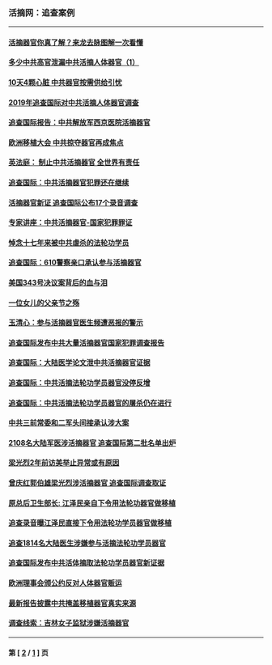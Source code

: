 ### 活摘网：追查案例
---
#### [活摘器官你真了解？来龙去脉图解一次看懂](../../pages/nf5880/n13013820.md?11190430) 
#### [多少中共高官泄漏中共活摘人体器官（1）](../../pages/nf5880/n12671234.md?11190430) 
#### [10天4颗心脏 中共器官按需供给引忧](../../pages/nf5880/n12326366.md?11190430) 
#### [2019年追查国际对中共活摘人体器官调查](../../pages/nf5880/n11917733.md?11190430) 
#### [追查国际报告：中共解放军西京医院活摘器官](../../pages/nf5880/n11838359.md?11190430) 
#### [欧洲移植大会 中共掠夺器官再成焦点](../../pages/nf5880/n11538883.md?11190430) 
#### [英法庭： 制止中共活摘器官 全世界有责任](../../pages/nf5880/n11330691.md?11190430) 
#### [追查国际：中共活摘器官犯罪还在继续](../../pages/nf5880/n11218301.md?11190430) 
#### [活摘器官新证 追查国际公布17个录音调查](../../pages/nf5880/n10897744.md?11190430) 
#### [专家讲座：中共活摘器官-国家犯罪罪证](../../pages/nf5880/n8828153.md?11190430) 
#### [悼念十七年来被中共虐杀的法轮功学员](../../pages/nf5880/n8124823.md?11190430) 
#### [追查国际：610警察亲口承认参与活摘器官](../../pages/nf5880/n8109067.md?11190430) 
#### [美国343号决议案背后的血与泪](../../pages/nf5880/n8020684.md?11190430) 
#### [一位女儿的父亲节之殇](../../pages/nf5880/n8014122.md?11190430) 
#### [玉清心：参与活摘器官医生频遭恶报的警示](../../pages/nf5880/n4637546.md?11190430) 
#### [追查国际发布中共大量活摘器官国家犯罪调查报告](../../pages/nf5880/n4613428.md?11190430) 
#### [追查国际：大陆医学论文泄中共活摘器官证据](../../pages/nf5880/n4608794.md?11190430) 
#### [追查国际：中共活摘法轮功学员器官没停反增](../../pages/nf5880/n4584075.md?11190430) 
#### [追查国际：中共活摘法轮功学员器官的屠杀仍在进行](../../pages/nf5880/n4299154.md?11190430) 
#### [中共三前常委和二军头间接承认涉大案](../../pages/nf5880/n4286244.md?11190430) 
#### [2108名大陆军医涉活摘器官 追查国际第二批名单出炉](../../pages/nf5880/n4284769.md?11190430) 
#### [梁光烈2年前访美举止异常或有原因](../../pages/nf5880/n4279686.md?11190430) 
#### [曾庆红郭伯雄梁光烈涉活摘器官 追查国际调查取证](../../pages/nf5880/n4278462.md?11190430) 
#### [原总后卫生部长: 江泽民亲自下令用法轮功器官做移植](../../pages/nf5880/n4263864.md?11190430) 
#### [追查录音曝江泽民直接下令用法轮功学员器官做移植](../../pages/nf5880/n4261268.md?11190430) 
#### [追查1814名大陆医生涉嫌参与活摘法轮功学员器官](../../pages/nf5880/n4259055.md?11190430) 
#### [追查国际发布中共活体摘取法轮功学员器官新证据](../../pages/nf5880/n4258255.md?11190430) 
#### [欧洲理事会颁公约反对人体器官贩运](../../pages/nf5880/n4206955.md?11190430) 
#### [最新报告披露中共掩盖移植器官真实来源](../../pages/nf5880/n4140084.md?11190430) 
#### [调查线索：吉林女子监狱涉嫌活摘器官](../../pages/nf5880/n4044366.md?11190430) 

---
#### 第 [ [2](./2.md?11190430) / [1](./1.md?11190430) ] 页
